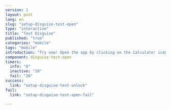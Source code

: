 ```yaml
---
version: 1
layout: post
lang: en
slug: "setup-disguise-test-open"
type: "interactive"
title: "Test Disguise"
published: "true"
categories: "mobile"
tags: "mobile"
introduction: "Try now! Open the app by clicking on the Calculate! icon."
component: disguise-test-open
timers:
  info: "0"
  inactive: "10"
  fail: "20"
success: 
  link: "setup-disguise-test-unlock"
fail: 
  link: "setup-disguise-test-open-fail"

---
```

